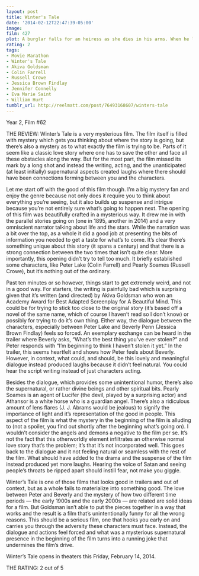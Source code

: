 ```yaml
---
layout: post
title: Winter's Tale
date: '2014-02-12T22:47:39-05:00'
image: 
film: 427
plot: A burglar falls for an heiress as she dies in his arms. When he learns that he has the gift of reincarnation, he sets out to save her.
rating: 2
tags:
- Movie Marathon
- Winter's Tale
- Akiva Goldsman
- Colin Farrell
- Russell Crowe
- Jessica Brown Findlay
- Jennifer Connelly
- Eva Marie Saint
- William Hurt
tumblr_url: http://reelmatt.com/post/76493168607/winters-tale
---
```


Year 2, Film #62

THE REVIEW: Winter’s Tale is a very mysterious film. The film itself is filled with mystery which gets you thinking about where the story is going, but there’s also a mystery as to what exactly the film is trying to be. Parts of it seem like a classic love story where one has to save the other and face all these obstacles along the way. But for the most part, the film missed its mark by a long shot and instead the writing, acting, and the unanticipated (at least initially) supernatural aspects created laughs where there should have been connections forming between you and the characters.

Let me start off with the good of this film though. I’m a big mystery fan and enjoy the genre because not only does it require you to think about everything you’re seeing, but it also builds up suspense and intrigue because you’re not entirely sure what’s going to happen next. The opening of this film was beautifully crafted in a mysterious way. It drew me in with the parallel stories going on (one in 1895, another in 2014) and a very omniscient narrator talking about life and the stars. While the narration was a bit over the top, as a whole it did a good job at presenting the bits of information you needed to get a taste for what’s to come. It’s clear there’s something unique about this story (it spans a century) and that there is a strong connection between the two times that isn’t quite clear. More importantly, this opening didn’t try to tell too much. It briefly established some characters, like Peter Lake (Colin Farrell) and Pearly Soames (Russell Crowe), but it’s nothing out of the ordinary.

Past ten minutes or so however, things start to get extremely weird, and not in a good way. For starters, the writing is painfully bad which is surprising given that it’s written (and directed) by Akiva Goldsman who won an Academy Award for Best Adapted Screenplay for A Beautiful Mind. This could be for trying to stick too close to the original story (it’s based off a novel of the same name, which of course I haven’t read so I don’t know) or possibly for trying to do it’s own thing. Either way, the dialogue between the characters, especially between Peter Lake and Beverly Penn (Jessica Brown Findlay) feels so forced. An exemplary exchange can be heard in the trailer where Beverly asks, “What’s the best thing you’ve ever stolen?” and Peter responds with “I’m beginning to think I haven’t stolen it yet.” In the trailer, this seems heartfelt and shows how Peter feels about Beverly. However, in context, what could, and should, be this lovely and meaningful dialogue instead produced laughs because it didn’t feel natural. You could hear the script writing instead of just characters acting.

Besides the dialogue, which provides some unintentional humor, there’s also the supernatural, or rather divine beings and other spiritual bits. Pearly Soames is an agent of Lucifer (the devil, played by a surprising actor) and Athansor is a white horse who is a guardian angel. There’s also a ridiculous amount of lens flares (J. J. Abrams would be jealous) to signify the importance of light and it’s representation of the good in people. This aspect of the film is what the mystery in the beginning of the film is alluding to (not a spoiler, you find out shortly after the beginning what’s going on). I wouldn’t consider the angels and demons a negative to the film per se. It’s not the fact that this otherworldly element infiltrates an otherwise normal love story that’s the problem; it’s that it’s not incorporated well. This goes back to the dialogue and it not feeling natural or seamless with the rest of the film. What should have added to the drama and the suspense of the film instead produced yet more laughs. Hearing the voice of Satan and seeing people’s throats be ripped apart should instill fear, not make you giggle.

Winter’s Tale is one of those films that looks good in trailers and out of context, but as a whole fails to materialize into something good. The love between Peter and Beverly and the mystery of how two different time periods — the early 1900s and the early 2000s — are related are solid ideas for a film. But Goldsman isn’t able to put the pieces together in a way that works and the result is a film that’s unintentionally funny for all the wrong reasons. This should be a serious film, one that hooks you early on and carries you through the adversity these characters must face. Instead, the dialogue and actions feel forced and what was a mysterious supernatural presence in the beginning of the film turns into a running joke that undermines the film’s drive.

Winter’s Tale opens in theaters this Friday, February 14, 2014.

THE RATING: 2 out of 5
